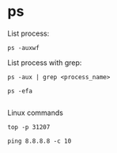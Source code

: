 # ps

List process:
```
ps -auxwf
```

List process with grep:
```
ps -aux | grep <process_name>

ps -efa


```

Linux commands
```shell
top -p 31207

ping 8.8.8.8 -c 10
```
